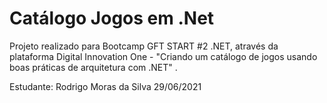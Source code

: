 # Catálogo Jogos em .Net
Projeto realizado para Bootcamp GFT START #2 .NET, através da plataforma Digital Innovation One - "Criando um catálogo de jogos usando boas práticas de arquitetura com .NET" .

Estudante: Rodrigo Moras da Silva 29/06/2021

